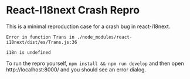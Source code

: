 # React-I18next Crash Repro

This is a minimal reproduction case for a crash bug in react-i18next.

    Error in function Trans in ./node_modules/react-i18next/dist/es/Trans.js:36

    i18n is undefined

To run the repro yourself, `npm install && npm run develop` and then open http://localhost:8000/ and you should see an error dialog.
